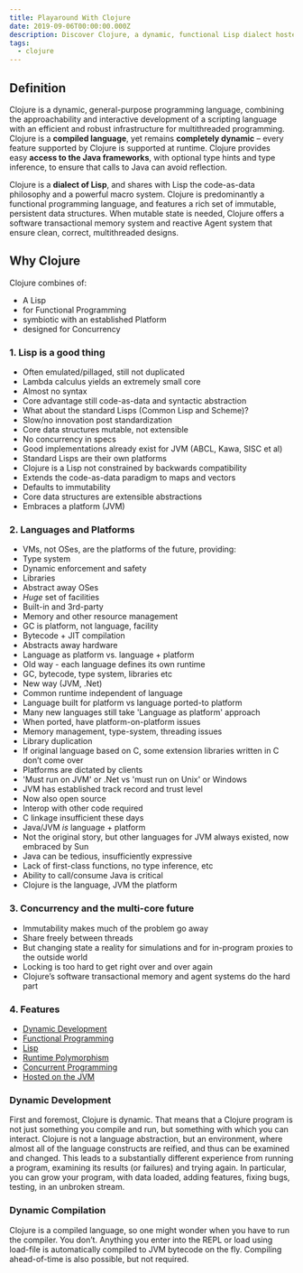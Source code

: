 ```yaml
---
title: Playaround With Clojure
date: 2019-09-06T00:00:00.000Z
description: Discover Clojure, a dynamic, functional Lisp dialect hosted on the JVM, offering powerful concurrency, immutable data structures, and seamless Java integration for efficient multithreaded programming.
tags:
  - clojure
---
```


## Definition
Clojure is a dynamic, general-purpose programming language, combining the approachability and interactive development of a scripting language with an efficient and robust infrastructure for multithreaded programming. Clojure is a **compiled language**, yet remains **completely dynamic** – every feature supported by Clojure is supported at runtime. Clojure provides easy **access to the Java frameworks**, with optional type hints and type inference, to ensure that calls to Java can avoid reflection.

Clojure is a **dialect of Lisp**, and shares with Lisp the code-as-data philosophy and a powerful macro system. Clojure is predominantly a functional programming language, and features a rich set of immutable, persistent data structures. When mutable state is needed, Clojure offers a software transactional memory system and reactive Agent system that ensure clean, correct, multithreaded designs.

## Why Clojure
Clojure combines of:

* A Lisp
* for Functional Programming
* symbiotic with an established Platform
* designed for Concurrency

### 1. Lisp is a good thing

* Often emulated/pillaged, still not duplicated
* Lambda calculus yields an extremely small core
* Almost no syntax
* Core advantage still code-as-data and syntactic abstraction
* What about the standard Lisps (Common Lisp and Scheme)?
* Slow/no innovation post standardization
* Core data structures mutable, not extensible
* No concurrency in specs
* Good implementations already exist for JVM (ABCL, Kawa, SISC et al)
* Standard Lisps are their own platforms
* Clojure is a Lisp not constrained by backwards compatibility
* Extends the code-as-data paradigm to maps and vectors
* Defaults to immutability
* Core data structures are extensible abstractions
* Embraces a platform (JVM)

### 2. Languages and Platforms

* VMs, not OSes, are the platforms of the future, providing:
* Type system
* Dynamic enforcement and safety
* Libraries
* Abstract away OSes
* *Huge* set of facilities
* Built-in and 3rd-party
* Memory and other resource management
* GC is platform, not language, facility
* Bytecode + JIT compilation
* Abstracts away hardware
* Language as platform vs. language + platform
* Old way - each language defines its own runtime
* GC, bytecode, type system, libraries etc
* New way (JVM, .Net)
* Common runtime independent of language
* Language built for platform vs language ported-to platform
* Many new languages still take 'Language as platform' approach
* When ported, have platform-on-platform issues
* Memory management, type-system, threading issues
* Library duplication
* If original language based on C, some extension libraries written in C don’t come over
* Platforms are dictated by clients
* 'Must run on JVM' or .Net vs 'must run on Unix' or Windows
* JVM has established track record and trust level
* Now also open source
* Interop with other code required
* C linkage insufficient these days
* Java/JVM *is* language + platform
* Not the original story, but other languages for JVM always existed, now embraced by Sun
* Java can be tedious, insufficiently expressive
* Lack of first-class functions, no type inference, etc
* Ability to call/consume Java is critical
* Clojure is the language, JVM the platform

### 3. Concurrency and the multi-core future

* Immutability makes much of the problem go away
* Share freely between threads
* But changing state a reality for simulations and for in-program proxies to the outside world
* Locking is too hard to get right over and over again
* Clojure’s software transactional memory and agent systems do the hard part

### 4. Features

* [Dynamic Development](https://clojure.org/about/dynamic)
* [Functional Programming](https://clojure.org/about/functional_programming)
* [Lisp](https://clojure.org/about/lisp)
* [Runtime Polymorphism](https://clojure.org/about/runtime_polymorphism)
* [Concurrent Programming](https://clojure.org/about/concurrent_programming)
* [Hosted on the JVM](https://clojure.org/about/jvm_hosted)

### Dynamic Development
First and foremost, Clojure is dynamic. That means that a Clojure program is not just something you compile and run, but something with which you can interact. Clojure is not a language abstraction, but an environment, where almost all of the language constructs are reified, and thus can be examined and changed. This leads to a substantially different experience from running a program, examining its results (or failures) and trying again. In particular, you can grow your program, with data loaded, adding features, fixing bugs, testing, in an unbroken stream.

### Dynamic Compilation
Clojure is a compiled language, so one might wonder when you have to run the compiler. You don’t. Anything you enter into the REPL or load using load-file is automatically compiled to JVM bytecode on the fly. Compiling ahead-of-time is also possible, but not required.

